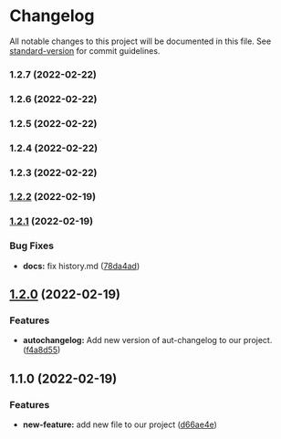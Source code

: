 # Changelog

All notable changes to this project will be documented in this file. See [standard-version](https://github.com/conventional-changelog/standard-version) for commit guidelines.

### 1.2.7 (2022-02-22)

### 1.2.6 (2022-02-22)

### 1.2.5 (2022-02-22)

### 1.2.4 (2022-02-22)

### 1.2.3 (2022-02-22)

### [1.2.2](https://github.com/juniordev4life/test-release/compare/v1.2.1...v1.2.2) (2022-02-19)

### [1.2.1](https://github.com/juniordev4life/test-release/compare/v1.2.0...v1.2.1) (2022-02-19)


### Bug Fixes

* **docs:** fix history.md ([78da4ad](https://github.com/juniordev4life/test-release/commit/78da4ad9257eb578067d54d531f9e58239d39734))

## [1.2.0](https://github.com/juniordev4life/test-release/compare/v1.1.0...v1.2.0) (2022-02-19)


### Features

* **autochangelog:** Add new version of aut-changelog to our project. ([f4a8d55](https://github.com/juniordev4life/test-release/commit/f4a8d55fd288c24766cfb9fa7393be687914c2ad))

## 1.1.0 (2022-02-19)


### Features

* **new-feature:** add new file to our project ([d66ae4e](https://github.com/juniordev4life/test-release/commit/d66ae4e410799618a9c8d97114e73dfbbe95d004))
